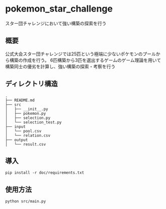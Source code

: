 # pokemon_star_challenge
スター団チャレンジにおいて強い構築の探索を行う

## 概要
公式大会スター団チャレンジでは25匹という極端に少ないポケモンのプールから構築の作成を行う。
6匹構築から3匹を選出するゲームのゲーム理論を用いて構築同士の優劣を計算し、強い構築の探索・考察を行う

## ディレクトリ構造
```
.
├── README.md
├── src
│   ├── __init__.py
│   ├── pokemon.py
│   ├── selection.py
│   └── selection_test.py
├── input
│   └── pool.csv
│   └── relation.csv
├── output
│   └── result.csv
```

## 導入
```
pip install -r doc/requirements.txt
```

## 使用方法
```
python src/main.py
```


